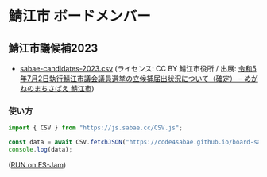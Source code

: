 ﻿# 鯖江市 ボードメンバー

## 鯖江市議候補2023

- [sabae-candidates-2023.csv](sabae-candidates-2023.csv) (ライセンス: CC BY 鯖江市役所 / 出展: [令和5年7月2日執行鯖江市議会議員選挙の立候補届出状況について（確定） – めがねのまちさばえ 鯖江市](https://www.city.sabae.fukui.jp/about_city/senkyo/oshirase/Senkyo012023062501.html))

### 使い方

```javascript
import { CSV } from "https://js.sabae.cc/CSV.js";

const data = await CSV.fetchJSON("https://code4sabae.github.io/board-sabae/sabae-candidates-2023.csv");
console.log(data);
```
([RUN on ES-Jam](https://ss.sabae.cc/#554))
